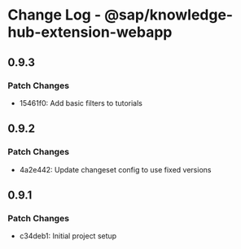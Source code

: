# Change Log - @sap/knowledge-hub-extension-webapp

## 0.9.3

### Patch Changes

-   15461f0: Add basic filters to tutorials

## 0.9.2

### Patch Changes

-   4a2e442: Update changeset config to use fixed versions

## 0.9.1

### Patch Changes

-   c34deb1: Initial project setup
